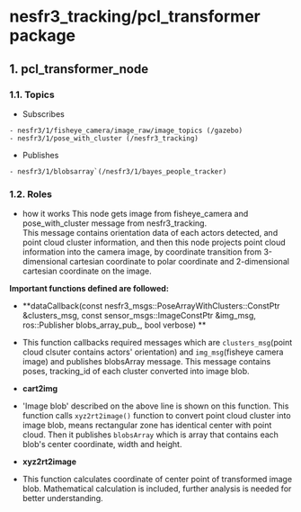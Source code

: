 # nesfr3_tracking/pcl_transformer package

## 1. pcl_transformer_node
### 1.1. Topics
* Subscribes
```
- nesfr3/1/fisheye_camera/image_raw/image_topics (/gazebo)
- nesfr3/1/pose_with_cluster (/nesfr3_tracking)
```

* Publishes
```
- nesfr3/1/blobsarray`(/nesfr3/1/bayes_people_tracker)
```
### 1.2. Roles
* how it works
This node gets image from fisheye_camera and pose_with_cluster message from nesfr3_tracking.    
This message contains orientation data of each actors detected, and point cloud cluster information, and then this node projects point cloud information into the camera image, by coordinate transition from 3-dimensional cartesian coordinate to polar coordinate and 2-dimensional cartesian coordinate on the image.

**Important functions defined are followed:**

* **dataCallback(const nesfr3_msgs::PoseArrayWithClusters::ConstPtr &clusters_msg, const sensor_msgs::ImageConstPtr &img_msg, ros::Publisher blobs_array_pub_, bool verbose)   **
- This function callbacks required messages which are ```clusters_msg```(point cloud clsuter contains actors' orientation) and ```img_msg```(fisheye camera image) and publishes blobsArray message. This message contains poses, tracking_id of each cluster converted into image blob.

* **cart2img**
- 'Image blob' described on the above line is shown on this function. This function calls `xyz2rt2image()` function to convert point cloud cluster into image blob, means rectangular zone has identical center with point cloud. Then it publishes `blobsArray` which is array that contains each blob's center coordinate, width and height.

* **xyz2rt2image**
- This function calculates coordinate of center point of transformed image blob. Mathematical calculation is included, further analysis is needed for better understanding.
